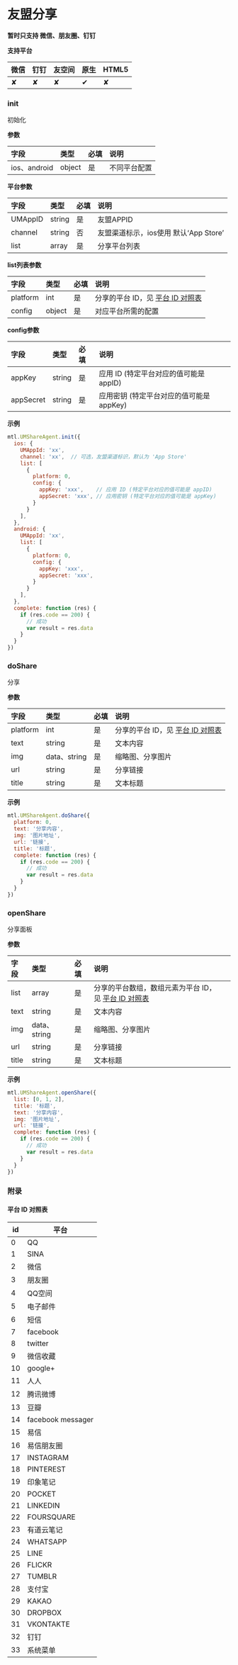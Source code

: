 # 友盟分享

**暂时只支持 微信、朋友圈、钉钉**


**支持平台**

| **微信** | **钉钉** | **友空间** | **原生** | **HTML5** |
| :--- | :--- | :--- | :--- | :--- |
|  ✘ |  ✘ | ✘ | ✔︎ | ✘ |



<a name="initShare" class="anchor"></a>
### init
初始化

**参数**

| **字段** | **类型** | **必填** | **说明** |
| :--- | :--- | :--- | :--- |
| ios、android | object | 是 | 不同平台配置 |


**平台参数**

| **字段** | **类型** | **必填** | **说明** |
| :--- | :--- | :--- | :--- |
| UMAppID | string | 是 | 友盟APPID |
| channel | string | 否 | 友盟渠道标示，ios使用 默认‘App Store’ |
| list | array | 是 | 分享平台列表 |


**list列表参数**

| **字段** | **类型** | **必填** | **说明** |
| :--- | :--- | :--- | :--- |
| platform | int | 是 | 分享的平台 ID，见 [平台 ID 对照表](#附录) |
| config | object | 是 | 对应平台所需的配置 |


**config参数**

| **字段** | **类型** | **必填** | **说明** |
| :--- | :--- | :--- | :--- |
| appKey | string | 是 | 应用 ID (特定平台对应的值可能是 appID) |
| appSecret | string | 是 | 应用密钥 (特定平台对应的值可能是 appKey) |


**示例**
```javascript
mtl.UMShareAgent.init({
  ios: {
    UMAppId: 'xx',
    channel: 'xx',  // 可选，友盟渠道标识，默认为 'App Store'
    list: [
      {
        platform: 0,
        config: {
          appKey: 'xxx',    // 应用 ID (特定平台对应的值可能是 appID)
          appSecret: 'xxx', // 应用密钥 (特定平台对应的值可能是 appKey)
        }
      }
    ],
  },
  android: {
    UMAppId: 'xx',
    list: [
      {
        platform: 0,
        config: {
          appKey: 'xxx',
          appSecret: 'xxx',
        }
      }
    ],
  },
  complete: function (res) {
    if (res.code == 200) {
      // 成功
      var result = res.data
    }
  }
})
```

<a name="doShare" class="anchor"></a>
### doShare
分享

**参数**

| **字段** | **类型** | **必填** | **说明** |
| :--- | :--- | :--- | :--- |
| platform | int | 是 | 分享的平台 ID，见 [平台 ID 对照表](#附录) |
| text | string | 是 | 文本内容 |
| img | data、string | 是 | 缩略图、分享图片 |
| url | string | 是 | 分享链接 |
| title | string | 是 | 文本标题 |


**示例**
```javascript
mtl.UMShareAgent.doShare({
  platform: 0,
  text: '分享内容',
  img: '图片地址',
  url: '链接',
  title: '标题',
  complete: function (res) {
    if (res.code == 200) {
      // 成功
      var result = res.data
    }
  }
})
```

<a name="openShare" class="anchor"></a>
### openShare
分享面板

**参数**

| **字段** | **类型** | **必填** | **说明** |
| :--- | :--- | :--- | :--- |
| list | array | 是 | 分享的平台数组，数组元素为平台 ID，见 [平台 ID 对照表](#附录) |
| text | string | 是 | 文本内容 |
| img | data、string | 是 | 缩略图、分享图片 |
| url | string | 是 | 分享链接 |
| title | string | 是 | 文本标题 |


**示例**
```javascript
mtl.UMShareAgent.openShare({
  list: [0, 1, 2],
  title: '标题',
  text: '分享内容',
  img: '图片地址',
  url: '链接',
  complete: function (res) {
    if (res.code == 200) {
      // 成功
      var result = res.data
    }
  }
})
```

<a name="appendix" class="anchor"></a>
### 附录
#### 平台 ID 对照表
| **id** | **平台** |
| --- | --- |
| 0 | QQ |
| 1 | SINA |
| 2 | 微信 |
| 3 | 朋友圈 |
| 4 | QQ空间 |
| 5 | 电子邮件 |
| 6 | 短信 |
| 7 | facebook |
| 8 | twitter |
| 9 | 微信收藏 |
| 10 | google+ |
| 11 | 人人 |
| 12 | 腾讯微博 |
| 13 | 豆瓣 |
| 14 | facebook messager |
| 15 | 易信 |
| 16 | 易信朋友圈 |
| 17 | INSTAGRAM |
| 18 | PINTEREST |
| 19 | 印象笔记 |
| 20 | POCKET |
| 21 | LINKEDIN |
| 22 | FOURSQUARE |
| 23 | 有道云笔记 |
| 24 | WHATSAPP |
| 25 | LINE |
| 26 | FLICKR |
| 27 | TUMBLR |
| 28 | 支付宝 |
| 29 | KAKAO |
| 30 | DROPBOX |
| 31 | VKONTAKTE |
| 32 | 钉钉 |
| 33 | 系统菜单 |

